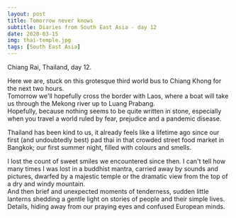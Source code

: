 ```yaml
---
layout: post
title: Tomorrow never knows
subtitle: Diaries from South East Asia - day 12
date: 2020-03-15
img: thai-temple.jpg
tags: [South East Asia]
---
```


Chiang Rai, Thailand, day 12.

Here we are, stuck on this grotesque third world bus to Chiang Khong for the next two hours.   
Tomorrow we'll hopefully cross the border with Laos, where a boat will take us through the Mekong river
up to Luang Prabang.  
Hopefully, because nothing seems to be quite written in stone, especially when you travel a world ruled by fear,
prejudice and a pandemic disease.

Thailand has been kind to us, it already feels like a lifetime ago since our first (and undoubtedly best) pad thai 
in that crowded street food market in Bangkok; our first summer night, filled with colours and smells.

I lost the count of sweet smiles we encountered since then. 
I can't tell how many times I was lost in a buddhist mantra, carried away by sounds and pictures,
dwarfed by a majestic temple or the dramatic view from the top of a dry and windy mountain.  
And then brief and unexpected moments of tenderness,
sudden little lanterns shedding a gentle light on stories of people and their simple lives.  
Details, hiding away from our praying eyes and confused European minds. 
